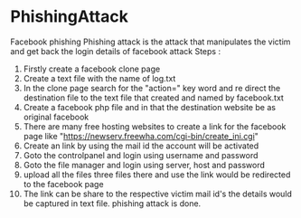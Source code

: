 # PhishingAttack
Facebook phishing
Phishing attack is the attack that manipulates the victim and get back the login details of facebook attack
Steps :
1) Firstly create a facebook clone page
2) Create a text file with the name of log.txt
3) In the clone page search for the "action=" key word and re direct the destination file to the text file that created and named by facebook.txt
4) Create a facebook php file and in that the destination website be as original facebook
5) There are many free hosting websites to create a link for the facebook page like "https://newserv.freewha.com/cgi-bin/create_ini.cgi"
6) Create an link by using the mail id the account will be activated
7) Goto the controlpanel and login using username and password 
8) Goto the file manager and login using server, host and password 
9) upload all the files three files there and use the link would be redirected to the facebook page
10) The link can be share to the respective victim mail id's the details would be captured in text file.
phishing attack is done.
